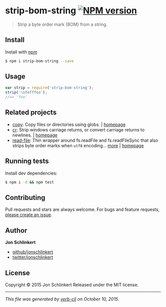 # strip-bom-string [![NPM version](https://badge.fury.io/js/strip-bom-string.svg)](http://badge.fury.io/js/strip-bom-string)

> Strip a byte order mark (BOM) from a string.

## Install

Install with [npm](https://www.npmjs.com/)

```sh
$ npm i strip-bom-string --save
```

## Usage

```js
var strip = require('strip-bom-string');
strip('\ufefffoo');
//=> 'foo'
```

## Related projects

* [copy](https://www.npmjs.com/package/copy): Copy files or directories using globs. | [homepage](https://github.com/jonschlinkert/copy)
* [cr](https://www.npmjs.com/package/cr): Strip windows carriage returns, or convert carriage returns to newlines. | [homepage](https://github.com/jonschlinkert/cr)
* [read-file](https://www.npmjs.com/package/read-file): Thin wrapper around fs.readFile and fs.readFileSync that also strips byte order marks when `utf8` encoding… [more](https://www.npmjs.com/package/read-file) | [homepage](https://github.com/jonschlinkert/read-file)

## Running tests

Install dev dependencies:

```sh
$ npm i -d && npm test
```

## Contributing

Pull requests and stars are always welcome. For bugs and feature requests, [please create an issue](https://github.com/jonschlinkert/strip-bom-string/issues/new).

## Author

**Jon Schlinkert**

+ [github/jonschlinkert](https://github.com/jonschlinkert)
+ [twitter/jonschlinkert](http://twitter.com/jonschlinkert)

## License

Copyright © 2015 Jon Schlinkert
Released under the MIT license.

***

_This file was generated by [verb-cli](https://github.com/assemble/verb-cli) on October 10, 2015._